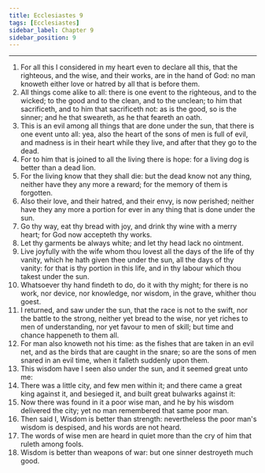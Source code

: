 ```yaml
---
title: Ecclesiastes 9
tags: [Ecclesiastes]
sidebar_label: Chapter 9
sidebar_position: 9
---
```


---
1. For all this I considered in my heart even to declare all this, that the righteous, and the wise, and their works, are in the hand of God: no man knoweth either love or hatred by all that is before them.
2. All things come alike to all: there is one event to the righteous, and to the wicked; to the good and to the clean, and to the unclean; to him that sacrificeth, and to him that sacrificeth not: as is the good, so is the sinner; and he that sweareth, as he that feareth an oath.
3. This is an evil among all things that are done under the sun, that there is one event unto all: yea, also the heart of the sons of men is full of evil, and madness is in their heart while they live, and after that they go to the dead.
4. For to him that is joined to all the living there is hope: for a living dog is better than a dead lion.
5. For the living know that they shall die: but the dead know not any thing, neither have they any more a reward; for the memory of them is forgotten.
6. Also their love, and their hatred, and their envy, is now perished; neither have they any more a portion for ever in any thing that is done under the sun.
7. Go thy way, eat thy bread with joy, and drink thy wine with a merry heart; for God now accepteth thy works.
8. Let thy garments be always white; and let thy head lack no ointment.
9. Live joyfully with the wife whom thou lovest all the days of the life of thy vanity, which he hath given thee under the sun, all the days of thy vanity: for that is thy portion in this life, and in thy labour which thou takest under the sun.
10. Whatsoever thy hand findeth to do, do it with thy might; for there is no work, nor device, nor knowledge, nor wisdom, in the grave, whither thou goest.
11. I returned, and saw under the sun, that the race is not to the swift, nor the battle to the strong, neither yet bread to the wise, nor yet riches to men of understanding, nor yet favour to men of skill; but time and chance happeneth to them all.
12. For man also knoweth not his time: as the fishes that are taken in an evil net, and as the birds that are caught in the snare; so are the sons of men snared in an evil time, when it falleth suddenly upon them.
13. This wisdom have I seen also under the sun, and it seemed great unto me:
14. There was a little city, and few men within it; and there came a great king against it, and besieged it, and built great bulwarks against it:
15. Now there was found in it a poor wise man, and he by his wisdom delivered the city; yet no man remembered that same poor man.
16. Then said I, Wisdom is better than strength: nevertheless the poor man's wisdom is despised, and his words are not heard.
17. The words of wise men are heard in quiet more than the cry of him that ruleth among fools.
18. Wisdom is better than weapons of war: but one sinner destroyeth much good.